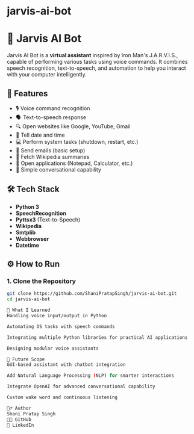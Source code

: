 # jarvis-ai-bot
# 🤖 Jarvis AI Bot

Jarvis AI Bot is a **virtual assistant** inspired by Iron Man's J.A.R.V.I.S., capable of performing various tasks using voice commands. It combines speech recognition, text-to-speech, and automation to help you interact with your computer intelligently.

## 🎯 Features

- 🎙️ Voice command recognition
- 🗣️ Text-to-speech response
- 🔍 Open websites like Google, YouTube, Gmail
- 📅 Tell date and time
- 💻 Perform system tasks (shutdown, restart, etc.)
- 📧 Send emails (basic setup)
- 📝 Fetch Wikipedia summaries
- 📂 Open applications (Notepad, Calculator, etc.)
- 🔐 Simple conversational capability

## 🛠️ Tech Stack

- **Python 3**
- **SpeechRecognition**
- **Pyttsx3** (Text-to-Speech)
- **Wikipedia**
- **Smtplib**
- **Webbrowser**
- **Datetime**

## ⚙️ How to Run

### 1. Clone the Repository
```bash
git clone https://github.com/ShaniPratapSingh/jarvis-ai-bot.git
cd jarvis-ai-bot

🧠 What I Learned
Handling voice input/output in Python

Automating OS tasks with speech commands

Integrating multiple Python libraries for practical AI applications

Designing modular voice assistants

🚀 Future Scope
GUI-based assistant with chatbot integration

Add Natural Language Processing (NLP) for smarter interactions

Integrate OpenAI for advanced conversational capability

Custom wake word and continuous listening

🙋‍♂️ Author
Shani Pratap Singh
🧑‍💻 GitHub
💼 LinkedIn

